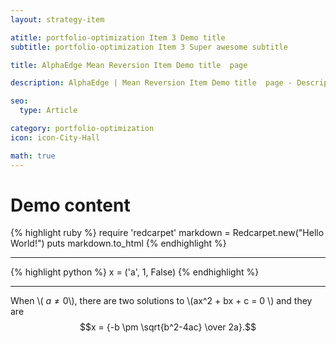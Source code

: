 ```yaml
---
layout: strategy-item

atitle: portfolio-optimization Item 3 Demo title 
subtitle: portfolio-optimization Item 3 Super awesome subtitle

title: AlphaEdge Mean Reversion Item Demo title  page

description: AlphaEdge | Mean Reversion Item Demo title  page - Description 160-260 chars

seo:
  type: Article

category: portfolio-optimization
icon: icon-City-Hall

math: true
---
```


# Demo content

{% highlight ruby %}
require 'redcarpet'
markdown = Redcarpet.new("Hello World!")
puts markdown.to_html
{% endhighlight %}

___

{% highlight python %}
x = ('a', 1, False)
{% endhighlight %}

---

When \\( $a \ne 0$\\), there are two solutions to \\(ax^2 + bx + c = 0 \\) and they are $$x = {-b \pm \sqrt{b^2-4ac} \over 2a}.$$